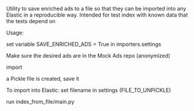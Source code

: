 Utility to save enriched ads to a file so that they can be imported into any Elastic in a reproducible way. Intended for
test index with known data that the tests depend on

Usage:

set variable SAVE_ENRICHED_ADS = True in importers.settings

Make sure the desired ads are in the Mock Ads repo (anonymized)

import

a Pickle file is created, save it

To import into Elastic:
set filename in settings (FILE_TO_UNPICKLE)

run index_from_file/main.py
